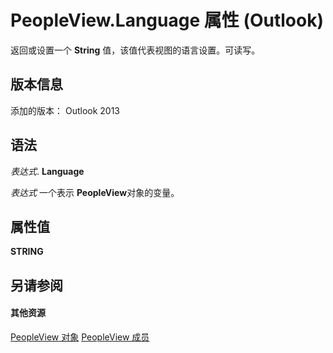 
# PeopleView.Language 属性 (Outlook)
返回或设置一个  **String** 值，该值代表视图的语言设置。可读写。

## 版本信息

添加的版本： Outlook 2013


## 语法

 _表达式_. **Language**

 _表达式_ 一个表示 **PeopleView**对象的变量。


## 属性值

 **STRING**


## 另请参阅


#### 其他资源


[PeopleView 对象](7b569709-5da8-a950-a0fb-9d64b520a21b.md)
[PeopleView 成员](http://msdn.microsoft.com/library/87b0295a-ab7d-28dd-cdf8-7e4331c3b802%28Office.15%29.aspx)